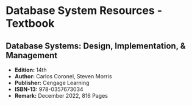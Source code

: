 # Database System Resources - Textbook
## Database Systems: Design, Implementation, & Management
- **Edition:** 14th
- **Author:** Carlos Coronel, Steven Morris
- **Publisher:** Cengage Learning
- **ISBN-13:** 978-0357673034
- **Remark:** December 2022, 816 Pages
